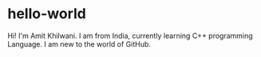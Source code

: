# hello-world
Hi! I'm Amit Khilwani.
I am from India, currently learning C++ programming Language. I am new to the world of GitHub.
